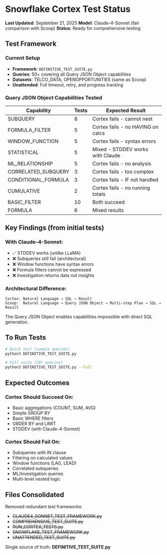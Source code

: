 # Snowflake Cortex Test Status

**Last Updated**: September 21, 2025
**Model**: Claude-4-Sonnet (fair comparison with Scoop)
**Status**: Ready for comprehensive testing

## Test Framework

### Current Setup
- **Framework**: `DEFINITIVE_TEST_SUITE.py`
- **Queries**: 50+ covering all Query JSON Object capabilities
- **Datasets**: TELCO_DATA, OPENOPPORTUNITIES (same as Scoop)
- **Unattended**: Full timeout, retry, and progress tracking

### Query JSON Object Capabilities Tested

| Capability | Tests | Expected Result |
|------------|-------|----------------|
| SUBQUERY | 8 | Cortex fails - cannot nest |
| FORMULA_FILTER | 5 | Cortex fails - no HAVING on calcs |
| WINDOW_FUNCTION | 5 | Cortex fails - syntax errors |
| STATISTICAL | 5 | Mixed - STDDEV works with Claude |
| ML_RELATIONSHIP | 5 | Cortex fails - no analysis |
| CORRELATED_SUBQUERY | 3 | Cortex fails - too complex |
| CONDITIONAL_FORMULA | 3 | Cortex fails - IF not handled |
| CUMULATIVE | 2 | Cortex fails - no running totals |
| BASIC_FILTER | 10 | Both succeed |
| FORMULA | 6 | Mixed results |

## Key Findings (from initial tests)

### With Claude-4-Sonnet:
- ✅ STDDEV works (unlike LLaMA)
- ❌ Subqueries still fail (architectural)
- ❌ Window functions have syntax errors
- ❌ Formula filters cannot be expressed
- ❌ Investigation returns data not insights

### Architectural Difference:
```
Cortex: Natural Language → SQL → Result
Scoop:  Natural Language → Query JSON Object → Multi-step Plan → SQL → Result
```

The Query JSON Object enables capabilities impossible with direct SQL generation.

## To Run Tests

```bash
# Quick test (sample queries)
python3 DEFINITIVE_TEST_SUITE.py

# Full suite (50+ queries)
python3 DEFINITIVE_TEST_SUITE.py --full
```

## Expected Outcomes

### Cortex Should Succeed On:
- Basic aggregations (COUNT, SUM, AVG)
- Simple GROUP BY
- Basic WHERE filters
- ORDER BY and LIMIT
- STDDEV (with Claude-4-Sonnet)

### Cortex Should Fail On:
- Subqueries with IN clause
- Filtering on calculated values
- Window functions (LAG, LEAD)
- Correlated subqueries
- ML/Investigation queries
- Multi-level nested logic

## Files Consolidated

Removed redundant test frameworks:
- ~~CLAUDE4_SONNET_TEST_FRAMEWORK.py~~
- ~~COMPREHENSIVE_TEST_SUITE.py~~
- ~~RUN_CORTEX_TESTS.py~~
- ~~SNOWFLAKE_TEST_FRAMEWORK.py~~
- ~~UNATTENDED_TEST_SUITE.py~~

Single source of truth: **DEFINITIVE_TEST_SUITE.py**